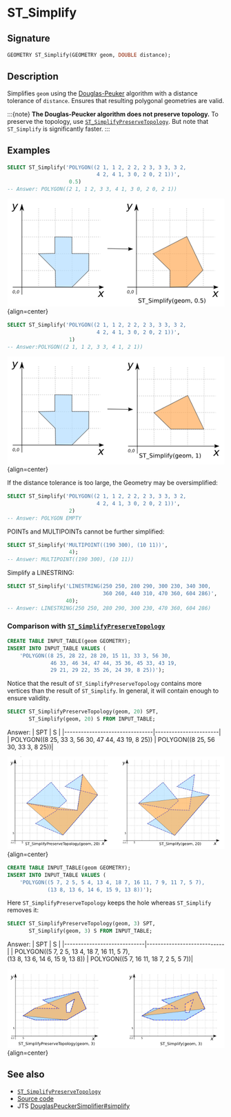 # ST_Simplify

## Signature

```sql
GEOMETRY ST_Simplify(GEOMETRY geom, DOUBLE distance);
```

## Description

Simplifies `geom` using the [Douglas-Peuker](http://en.wikipedia.org/wiki/Ramer%E2%80%93Douglas%E2%80%93Peucker_algorithm) algorithm with a distance tolerance of `distance`. 
Ensures that resulting polygonal geometries are valid.

:::{note}
**The Douglas-Peucker algorithm does not preserve topology.**
To preserve the topology, use [`ST_SimplifyPreserveTopology`](./ST_SimplifyPreserveTopology).
But note that `ST_Simplify` is significantly faster.
:::

## Examples

```sql
SELECT ST_Simplify('POLYGON((2 1, 1 2, 2 2, 2 3, 3 3, 3 2,
                             4 2, 4 1, 3 0, 2 0, 2 1))',
                    0.5)
-- Answer: POLYGON((2 1, 1 2, 3 3, 4 1, 3 0, 2 0, 2 1))
```

![](./ST_Simplify.png){align=center}

```sql
SELECT ST_Simplify('POLYGON((2 1, 1 2, 2 2, 2 3, 3 3, 3 2,
                             4 2, 4 1, 3 0, 2 0, 2 1))',
                    1)
-- Answer:POLYGON((2 1, 1 2, 3 3, 4 1, 2 1))
```

![](./ST_Simplify_1.png){align=center}

If the distance tolerance is too large, the Geometry may be oversimplified:
```sql
SELECT ST_Simplify('POLYGON((2 1, 1 2, 2 2, 2 3, 3 3, 3 2,
                             4 2, 4 1, 3 0, 2 0, 2 1))',
                    2)
-- Answer: POLYGON EMPTY
```

POINTs and MULTIPOINTs cannot be further simplified:
```sql
SELECT ST_Simplify('MULTIPOINT((190 300), (10 11))', 
                    4);
-- Answer: MULTIPOINT((190 300), (10 11))
```

Simplify a LINESTRING:
```sql
SELECT ST_Simplify('LINESTRING(250 250, 280 290, 300 230, 340 300,
                               360 260, 440 310, 470 360, 604 286)',
                   40);
-- Answer: LINESTRING(250 250, 280 290, 300 230, 470 360, 604 286)
```

### Comparison with [`ST_SimplifyPreserveTopology`](../ST_SimplifyPreserveTopology)

```sql
CREATE TABLE INPUT_TABLE(geom GEOMETRY);
INSERT INTO INPUT_TABLE VALUES (
    'POLYGON((8 25, 28 22, 28 20, 15 11, 33 3, 56 30,
              46 33, 46 34, 47 44, 35 36, 45 33, 43 19,
              29 21, 29 22, 35 26, 24 39, 8 25))');
```

Notice that the result of `ST_SimplifyPreserveTopology` contains more vertices than the result of `ST_Simplify`. In general, it will contain enough to ensure validity.

```sql
SELECT ST_SimplifyPreserveTopology(geom, 20) SPT,
       ST_Simplify(geom, 20) S FROM INPUT_TABLE;
```

Answer:
|               SPT              |            S          |
|--------------------------------|-----------------------|
| POLYGON((8 25, 33 3, 56 30, 47 44, 43 19, 8 25))   | POLYGON((8 25, 56 30, 33 3, 8 25))|

![](./ST_SimplifyPreserveTopology_compare_1.png){align=center}

```sql
CREATE TABLE INPUT_TABLE(geom GEOMETRY);
INSERT INTO INPUT_TABLE VALUES (
    'POLYGON((5 7, 2 5, 5 4, 13 4, 18 7, 16 11, 7 9, 11 7, 5 7),
             (13 8, 13 6, 14 6, 15 9, 13 8))');
```

Here `ST_SimplifyPreserveTopology` keeps the hole whereas `ST_Simplify` removes it:

```sql
SELECT ST_SimplifyPreserveTopology(geom, 3) SPT,
       ST_Simplify(geom, 3) S FROM INPUT_TABLE;
```

Answer:
|              SPT            |              S             |
|-----------------------------|----------------------------|
| POLYGON((5 7, 2 5, 13 4, 18 7, 16 11, 5 7),<br> (13 8, 13 6, 14 6, 15 9, 13 8)) | POLYGON((5 7, 16 11, 18 7, 2 5, 5 7))|

![](./ST_SimplifyPreserveTopology_compare_2.png){align=center}

## See also

* [`ST_SimplifyPreserveTopology`](../ST_SimplifyPreserveTopology)
* <a href="https://github.com/orbisgis/h2gis/blob/master/h2gis-functions/src/main/java/org/h2gis/functions/spatial/generalize/ST_Simplify.java" target="_blank">Source code</a>
* JTS [DouglasPeuckerSimplifier#simplify](http://tsusiatsoftware.net/jts/javadoc/com/vividsolutions/jts/simplify/DouglasPeuckerSimplifier.html#simplify)

